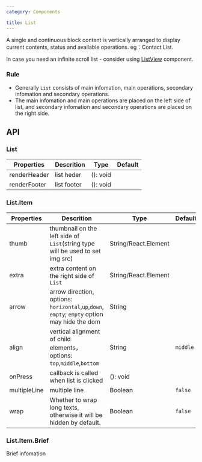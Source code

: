 ```yaml
---
category: Components

title: List
---
```


A single and continuous block content is vertically arranged to display current contents, status and available operations. eg：Contact List.

In case you need an infinite scroll list - consider using [ListView](https://mobile.ant.design/components/list-view/) component.

### Rule
- Generally `List` consists of main infomation, main operations, secondary infomation and secondary operations.
- The main infomation and main operations are placed on the left side of list, and secondary infomation and secondary operations are placed on the right side.

## API

### List

Properties | Descrition | Type | Default
-----------|------------|------|--------
| renderHeader       | list heder  | (): void |    |
| renderFooter       | list footer  | (): void |    |

### List.Item

Properties | Descrition | Type | Default
-----------|------------|------|--------
| thumb       | thumbnail on the left side of `List`(string type will be used to set img src)  | String/React.Element |   |
| extra      | extra content on the right side of `List`        | String/React.Element |    |
| arrow      | arrow direction, options: `horizontal`,`up`,`down`, `empty`; `empty` option may hide the dom  | String |     |
| align    | vertical alignment of child elements，options: `top`,`middle`,`bottom`  | String   | `middle` |
| onPress    | callback is called when  list is clicked | (): void |    |
| multipleLine    | multiple line | Boolean  | `false`  |
| wrap    | Whether to wrap long texts, otherwise it will be hidden by default. | Boolean  | `false`  |

### List.Item.Brief

Brief infomation
